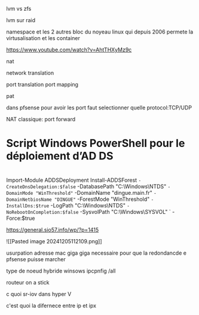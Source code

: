 lvm vs zfs


lvm sur raid




namespace et les 2 autres bloc du noyeau linux
qui depuis 2006 permete la virtusalisation et les container 



https://www.youtube.com/watch?v=AhtTHXyMz9c


nat

network translation



port translation
port mapping

pat

dans pfsense pour avoir les port faut selectionner quelle protocol:TCP/UDP

NAT classique:
port forward




#
# Script Windows PowerShell pour le déploiement d’AD DS
#

Import-Module ADDSDeployment
Install-ADDSForest `
-CreateDnsDelegation:$false `
-DatabasePath "C:\Windows\NTDS" `
-DomainMode "WinThreshold" `
-DomainName "dingue.main.fr" `
-DomainNetbiosName "DINGUE" `
-ForestMode "WinThreshold" `
-InstallDns:$true `
-LogPath "C:\Windows\NTDS" `
-NoRebootOnCompletion:$false `
-SysvolPath "C:\Windows\SYSVOL" `
-Force:$true




https://general.sio57.info/wp/?p=1415




![[Pasted image 20241205112109.png]]



usurpation adresse mac giga giga necessaire pour que la redondancde e pfsense puisse marcher


type de noeud hybride winsows ipcpnfig /all

routeur on a stick


c quoi sr-iov dans hyper V

c'est quoi la difernece entre ip et ipx